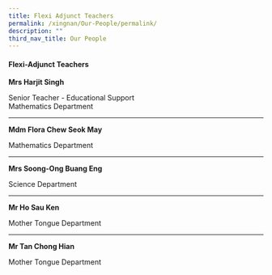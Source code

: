 ```yaml
---
title: Flexi Adjunct Teachers
permalink: /xingnan/Our-People/permalink/
description: ""
third_nav_title: Our People
---
```

#### Flexi-Adjunct Teachers

**Mrs Harjit Singh**   

Senior Teacher - Educational Support   
Mathematics Department

* * *

**Mdm Flora Chew Seok May** 

Mathematics Department

* * *

**Mrs Soong-Ong Buang Eng**   

Science Department

* * *

**Mr Ho Sau Ken**   

Mother Tongue Department

* * *

**Mr Tan Chong Hian** 

Mother Tongue Department